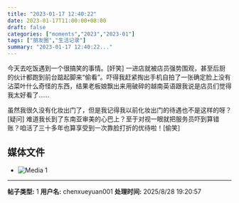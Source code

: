 ```yaml
---
title: "2023-01-17 12:40:22"
date: 2023-01-17T11:00:00+08:00
draft: false
categories: ["moments","2023","2023-01"]
tags: ["朋友圈","生活记录"]
summary: "2023-01-17 12:40:22..."
---
```


今天去吃饭遇到一个很搞笑的事情。[奸笑]
​
​一进店就被店员强势围观，甚至后厨的伙计都跑到前台踮起脚来“偷看”。吓得我赶紧掏出手机自拍了一张确定脸上没有沾菜叶什么奇怪的东西，结果老板娘飘出来用破碎的越南英语跟我说是店员们觉得我太好看了…… 

虽然我很久没有化妆出门了，但是我记得我以前化妆出门的待遇也不是这样的呀？[疑问] 难道我长到了东南亚审美的心巴上？至于对视一眼就把服务员吓到算错账？咱活了三十多年也算享受到一次靠脸打折的优待啦！[偷笑]

## 媒体文件

- ![Media 1](/Moments/photos/2023-01-17/202301171240220.jpg)

---

**帖子类型:** 1
**用户名:** chenxueyuan001
**处理时间:** 2025/8/28 19:20:57